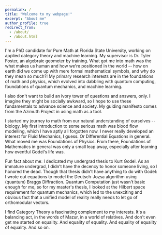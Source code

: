 ```yaml
---
permalink: /
title: "Welcome to my webpage!"
excerpt: "About me"
author_profile: true
redirect_from: 
  - /about/
  - /about.html
---
```


I'm a PhD candidate for Pure Math at Florida State University, working on applied category theory and machine learning. My supervisor is Dr. Tyler Foster, an algebraic geometer by training. What got me into math was the what makes us human and how we're positioned in the world -- how on earth did we come up with mere formal mathematical symbols, and why do they mean so much?! My primary research interests are in the foundations of math and physics, which evolved into dabbling with quantum computing, foundations of quantum mechanics, and machine learning. 

I also don't want to build an ivory tower of questions and answers, only. I imagine they might be socially awkward, so I hope to use these fundamentals to advance science and society. My guiding manifesto comes from the Azimuth Project in using math as a tool.

I started my journey to math from our natural understanding of ourselves -- biology. My first introduction to some serious math was blood flow modelling, which I have aptly all forgotten now. I never really developed an interest for Fluid Mechanics, I guess. Or Differential Equations in general. What moved me was Foundations of Physics. From there, Foundations of Mathematics in general was only a small leap away, especially after learning how eventful Godel's life was.

Fun fact about me: I dedicated my undergrad thesis to Kurt Godel. As an immature undergrad, I didn't have the decency to honor someone living, so I honored the dead. Though that thesis didn't have anything to do with Godel: I wrote out equations to model the Deutsch-Jozsa algorithm using (quantum) Braggs Diffraction. Quantum Computation just wasn't basic enough for me, so for my master's thesis, I looked at the Hilbert space requirement for quantum mechanics, which led to the unexciting and obvious fact that a unified model of reality really needs to let go of orthomodular vectors. 

I find Category Theory a fascinating complement to my interests. It's a balancing act, in the words of Mazur, in a world of relatives. And don't even get me started on equality. And equality of equality. And equality of equality of equality. And so on. 
